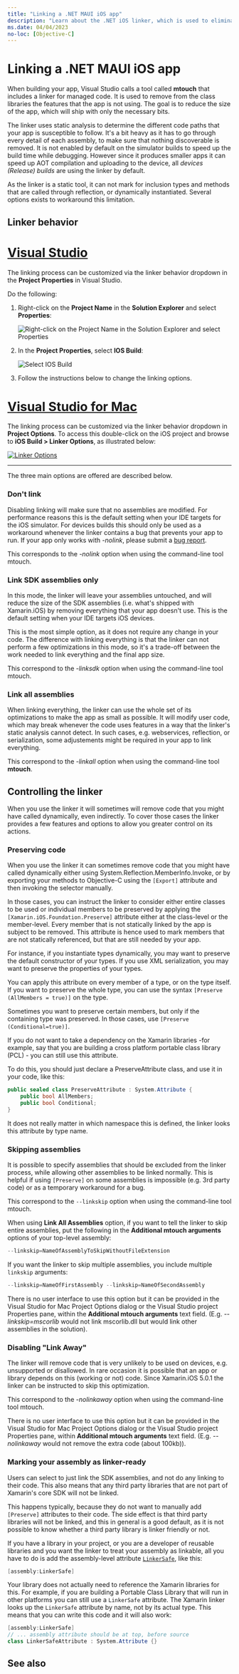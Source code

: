 ```yaml
---
title: "Linking a .NET MAUI iOS app"
description: "Learn about the .NET iOS linker, which is used to eliminate unused code from a .NET MAUI iOS app in order to reduce its size."
ms.date: 04/04/2023
no-loc: [Objective-C]
---
```


# Linking a .NET MAUI iOS app

When building your app, Visual Studio calls a tool called **mtouch** that includes a linker for managed code. It is used to remove from the class libraries the features that the app is not using. The goal is to reduce the size of the app, which will ship with only the necessary bits.

The linker uses static analysis to determine the different code paths that your app is susceptible to follow. It's a bit heavy as it has to go through every detail of each assembly, to make sure that nothing discoverable is removed. It is not enabled by default on the simulator builds to speed up the build time while debugging. However since it produces smaller apps it can speed up AOT compilation and uploading to the device, all *devices (Release) builds* are using the
linker by default.

As the linker is a static tool, it can not mark for inclusion types and methods that are called through reflection, or dynamically instantiated. Several options exists to workaround this limitation.

## Linker behavior

# [Visual Studio](#tab/windows)

The linking process can be customized via the linker behavior dropdown in the **Project Properties** in Visual Studio.

Do the following:

1. Right-click on the **Project Name** in the **Solution Explorer** and select **Properties**:

    ![Right-click on the Project Name in the Solution Explorer and select Properties](linker-images/linking01w.png)
1. In the **Project Properties**, select **IOS Build**:

    ![Select IOS Build](linker-images/linking02w.png)
1. Follow the instructions below to change the linking options.

# [Visual Studio for Mac](#tab/macos)

The linking process can be customized via the linker behavior dropdown in **Project Options**. To access this double-click on the iOS project and browse to **iOS Build > Linker Options**, as illustrated below:

[![Linker Options](linker-images/image1.png)](linker-images/image1.png#lightbox)

----

The three main options are offered are described below.

### Don't link

Disabling linking will make sure that no assemblies are modified. For performance reasons this is the default setting when your IDE targets for the iOS simulator. For devices builds this should only be used as a workaround whenever the linker contains a bug that prevents your app to run. If your app only works with *-nolink*, please submit a [bug report](https://github.com/xamarin/xamarin-macios/issues/new).

This corresponds to the *-nolink* option when using the command-line tool mtouch.

### Link SDK assemblies only

In this mode, the linker will leave your assemblies untouched, and will reduce the size of the SDK assemblies (i.e. what's shipped with Xamarin.iOS) by removing everything that your app doesn't use. This is the default setting when your IDE targets iOS devices.

This is the most simple option, as it does not require any change in your code. The difference with linking everything is that the linker can not perform a few optimizations in this mode, so it's a trade-off between the work needed to link everything and the final app size.

This correspond to the *-linksdk* option when using the command-line tool mtouch.

### Link all assemblies

When linking everything, the linker can use the whole set of its optimizations to make the app as small as possible. It will modify user code, which may break whenever the code uses features in a way that the linker's static analysis cannot detect. In such cases, e.g. webservices, reflection, or serialization, some adjustements might be required in your app to link everything.

This correspond to the *-linkall* option when using the command-line tool **mtouch**.

## Controlling the linker

When you use the linker it will sometimes will remove code that you might have called dynamically, even indirectly. To cover those cases the linker provides a few features and options to allow you greater control on its actions.

### Preserving code

When you use the linker it can sometimes remove code that you might have called dynamically either using System.Reflection.MemberInfo.Invoke, or by exporting your methods to Objective-C using the `[Export]` attribute and then invoking the selector manually.

In those cases, you can instruct the linker to consider either entire classes to be used or individual members to be preserved by applying the `[Xamarin.iOS.Foundation.Preserve]` attribute either at the class-level or the member-level. Every member that is not statically linked by the app is subject to be removed. This attribute is hence used to mark members that are not statically referenced, but that are still needed by your app.

For instance, if you instantiate types dynamically, you may want to preserve the default constructor of your types. If you use XML serialization, you may want to preserve the properties of your types.

You can apply this attribute on every member of a type, or on the type itself. If you want to preserve the whole type, you can use the syntax `[Preserve (AllMembers = true)]` on the type.

Sometimes you want to preserve certain members, but only if the containing type was preserved. In those cases, use `[Preserve (Conditional=true)]`.

If you do not want to take a dependency on the Xamarin libraries -for example, say that you are building a cross platform portable class library (PCL) - you can still use this attribute.

To do this, you should just declare a PreserveAttribute class, and use it in your code, like this:

```csharp
public sealed class PreserveAttribute : System.Attribute {
    public bool AllMembers;
    public bool Conditional;
}
```

It does not really matter in which namespace this is defined, the linker looks this attribute by type name.

 <a name="Skipping_Assemblies"></a>

### Skipping assemblies

It is possible to specify assemblies that should be excluded from the linker process, while allowing other assemblies to be linked normally. This is helpful if using `[Preserve]` on some assemblies is impossible (e.g. 3rd party code) or as a temporary workaround for a bug.

This correspond to the `--linkskip` option when using the command-line tool mtouch.

When using **Link All Assemblies** option, if you want to tell the linker to skip entire assemblies, put the following in the **Additional mtouch arguments** options of your top-level assembly:

```csharp
--linkskip=NameOfAssemblyToSkipWithoutFileExtension
```

If you want the linker to skip multiple assemblies, you include multiple `linkskip` arguments:

```csharp
--linkskip=NameOfFirstAssembly --linkskip=NameOfSecondAssembly
```

There is no user interface to use this option but it can be provided in the Visual Studio for Mac Project Options dialog or the Visual Studio project Properties pane, within the **Additional mtouch arguments** text field. (E.g. *--linkskip=mscorlib* would not link mscorlib.dll but would link other assemblies in the solution).

### Disabling "Link Away"

The linker will remove code that is very unlikely to be used on devices, e.g. unsupported or disallowed. In rare occasion it is possible that an app or library depends on this (working or not) code. Since Xamarin.iOS 5.0.1 the linker can be instructed to skip this optimization.

This correspond to the *-nolinkaway* option when using the command-line tool mtouch.

There is no user interface to use this option but it can be provided in the Visual Studio for Mac Project Options dialog or the Visual Studio project Properties pane, within **Additional mtouch arguments** text field. (E.g. *--nolinkaway* would not remove the extra code (about 100kb)).

### Marking your assembly as linker-ready

Users can select to just link the SDK assemblies, and not do any linking to their code.  This also means that any third party libraries that are not part of Xamarin's core SDK will not be linked.

This happens typically, because they do not want to manually add `[Preserve]` attributes to their code.  The side effect is that third party libraries will not be linked, and this in general is a good
default, as it is not possible to know whether a third party library is linker friendly or not.

If you have a library in your project, or you are a developer of reusable libraries and you want the linker to treat your assembly as linkable, all you have to do is add the assembly-level attribute
[`LinkerSafe`](xref:Foundation.LinkerSafeAttribute), like this:

```csharp
[assembly:LinkerSafe]
```

Your library does not actually need to reference the Xamarin libraries for this.  For example, if you are building a Portable Class Library that will run in other platforms you can still use a `LinkerSafe` attribute. The Xamarin linker looks up the `LinkerSafe` attribute by name, not by its actual type.  This means that you can write this code and it will also work:

```csharp
[assembly:LinkerSafe]
// ... assembly attribute should be at top, before source
class LinkerSafeAttribute : System.Attribute {}
```

## See also
